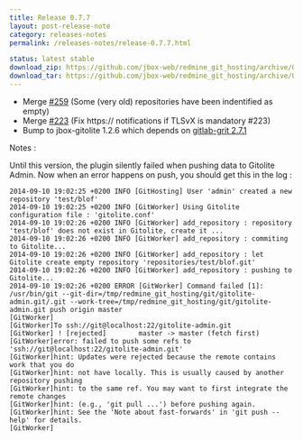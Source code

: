 ```yaml
---
title: Release 0.7.7
layout: post-release-note
category: releases-notes
permalink: /releases-notes/release-0.7.7.html

status: latest stable
download_zip: https://github.com/jbox-web/redmine_git_hosting/archive/0.7.7.zip
download_tar: https://github.com/jbox-web/redmine_git_hosting/archive/0.7.7.tar.gz
---
```


* Merge [#259](https://github.com/jbox-web/redmine_git_hosting/pull/259) (Some (very old) repositories have been indentified as empty)
* Merge [#223](https://github.com/jbox-web/redmine_git_hosting/pull/223) (Fix https:// notifications if TLSvX is mandatory #223)
* Bump to jbox-gitolite 1.2.6 which depends on [gitlab-grit 2.7.1](https://github.com/gitlabhq/grit/blob/master/History.txt)

<p class="notes">Notes :</p>

Until this version, the plugin silently failed when pushing data to Gitolite Admin. Now when an error happens on push, you should get this in the log :

```
2014-09-10 19:02:25 +0200 INFO [GitHosting] User 'admin' created a new repository 'test/blof'
2014-09-10 19:02:25 +0200 INFO [GitWorker] Using Gitolite configuration file : 'gitolite.conf'
2014-09-10 19:02:26 +0200 INFO [GitWorker] add_repository : repository 'test/blof' does not exist in Gitolite, create it ...
2014-09-10 19:02:26 +0200 INFO [GitWorker] add_repository : commiting to Gitolite...
2014-09-10 19:02:26 +0200 INFO [GitWorker] add_repository : let Gitolite create empty repository 'repositories/test/blof.git'
2014-09-10 19:02:26 +0200 INFO [GitWorker] add_repository : pushing to Gitolite...
2014-09-10 19:02:26 +0200 ERROR [GitWorker] Command failed [1]: /usr/bin/git --git-dir=/tmp/redmine_git_hosting/git/gitolite-admin.git/.git --work-tree=/tmp/redmine_git_hosting/git/gitolite-admin.git push origin master
[GitWorker]
[GitWorker]To ssh://git@localhost:22/gitolite-admin.git
[GitWorker] ! [rejected]        master -> master (fetch first)
[GitWorker]error: failed to push some refs to 'ssh://git@localhost:22/gitolite-admin.git'
[GitWorker]hint: Updates were rejected because the remote contains work that you do
[GitWorker]hint: not have locally. This is usually caused by another repository pushing
[GitWorker]hint: to the same ref. You may want to first integrate the remote changes
[GitWorker]hint: (e.g., 'git pull ...') before pushing again.
[GitWorker]hint: See the 'Note about fast-forwards' in 'git push --help' for details.
[GitWorker]
```
